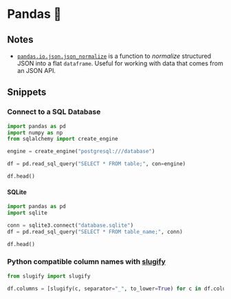 # Pandas 🐼

## Notes

*   [`pandas.io.json.json_normalize`](https://pandas.pydata.org/pandas-docs/stable/generated/pandas.io.json.json_normalize.html) is a function to _normalize_ structured JSON into a flat `dataframe`. Useful for working with data that comes from an JSON API.

## Snippets

### Connect to a SQL Database

```py
import pandas as pd
import numpy as np
from sqlalchemy import create_engine

engine = create_engine("postgresql:///database")

df = pd.read_sql_query("SELECT * FROM table;", con=engine)

df.head()
```

#### SQLite

```py
import pandas as pd
import sqlite

conn = sqlite3.connect("database.sqlite")
df = pd.read_sql_query("SELECT * FROM table_name;", conn)

df.head()
```

### Python compatible column names with [slugify](https://pypi.python.org/pypi/awesome-slugify)

```py
from slugify import slugify

df.columns = [slugify(c, separator="_", to_lower=True) for c in df.columns]
```
